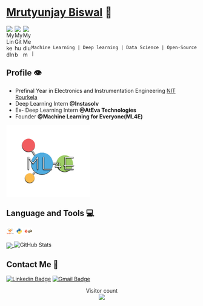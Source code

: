  # <a href="https://www.linkedin.com/in/Mrutyunjay01/">Mrutyunjay Biswal</a> 👋
 

<a href="https://www.linkedin.com/in/Mrutyunjay01/">
  <img align="left" alt='My LinkedIn' width="22px" src="https://cdn.jsdelivr.net/npm/simple-icons@v3/icons/linkedin.svg" />
</a>
<a href="https://github.com/Mrutyunjay01">
  <img align="left" alt="My Github" width="22px" src="https://cdn.jsdelivr.net/npm/simple-icons@v3/icons/github.svg" />
</a>
<a href="https://medium.com/@ultronmaster">
  <img align="left" alt="My Medium" width="22px" src="https://cdn.jsdelivr.net/npm/simple-icons@v3/icons/medium.svg" />
</a>

<br/>
<br/>

    Machine Learning | Deep learning | Data Science | Open-Source |  

## Profile :eye:
- Prefinal Year in Electronics and Instrumentation Engineering <a href="https://www.nitrkl.ac.in/">NIT Rourkela</a>
- Deep Learning Intern **@Instasolv**
- Ex- Deep Learning Intern **@AtEva Technologies**
- Founder **@Machine Learning for Everyone(ML4E)**
<a href="https://www.linkedin.com/company/machine-learning-for-everyone-ml4e">
  <img align="center" alt="My LinkedIn" width="220px" src="https://github.com/Mrutyunjay01/Mrutyunjay01/blob/master/ML4e-Logo.png" />
</a>



## Language and Tools :computer:  


<code><img height="20" src="https://raw.githubusercontent.com/github/explore/80688e429a7d4ef2fca1e82350fe8e3517d3494d/topics/tensorflow/tensorflow.png"></code>
<code><img height="20" src="https://raw.githubusercontent.com/github/explore/80688e429a7d4ef2fca1e82350fe8e3517d3494d/topics/python/python.png"></code>
<code><img height="20" src="https://raw.githubusercontent.com/github/explore/80688e429a7d4ef2fca1e82350fe8e3517d3494d/topics/git/git.png"></code>



<a href="https://github.com/Mrutyunjay01">
  <img align="center" src="https://github-readme-stats.vercel.app/api/top-langs/?username=Mrutyunjay01&theme=radical&hide=glsl, jupyter notebook" />
</a>

<img src="https://github-readme-stats.vercel.app/api?username=Mrutyunjay01&&show_icons=true&theme=radical&line_height=27&v=5" alt="GitHub Stats" />

  
##  Contact Me :speech_balloon:
[![Linkedin Badge](https://img.shields.io/badge/-/in/Mrutyunjay01-blue?style=flat-square&logo=Linkedin&logoColor=white&link=https://www.linkedin.com/in/Mrutyunjay01/)](https://www.linkedin.com/in/Mrutyunjay01/) [![Gmail Badge](https://img.shields.io/badge/-mrutyunjay.tutulu1021@gmail.com-c14438?style=flat-square&logo=Gmail&logoColor=white&link=mailto:nikilreddybilla28@gmail.com)](mrutyunjay.tutulu1021@gmail.com) 
<p align="center"> 
  Visitor count<br>
  <img src="https://profile-counter.glitch.me/Mrutyunjay01/count.svg" />
</p>


<div align="center">


</div>
